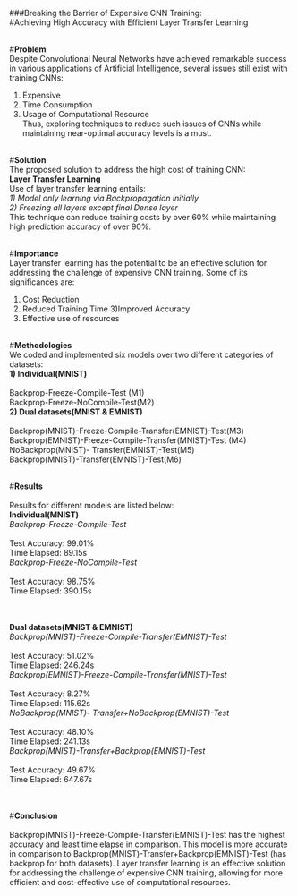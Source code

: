 ###Breaking the Barrier of Expensive CNN Training:<br>
#Achieving High Accuracy with Efficient Layer Transfer Learning <br><br>

#**Problem** <br>
Despite Convolutional Neural Networks have achieved remarkable success in various applications of Artificial Intelligence, several issues still exist with training CNNs: <br>
1) Expensive <br>
2) Time Consumption <br>
3) Usage of Computational Resource <br>
Thus, exploring techniques to reduce such issues of CNNs while maintaining near-optimal accuracy levels is a must. <br><br>

#**Solution** <br>
The proposed solution to address the high cost of training CNN: <br>
**Layer Transfer Learning** <br>
Use of layer transfer learning entails:<br>
*1) Model only learning via Backpropagation initially* <br>
*2) Freezing all layers except final Dense layer*<br>
This technique can reduce training costs by over 60% while maintaining high prediction accuracy of over 90%. <br><br>

#**Importance** <br>
Layer transfer learning has the potential to be an effective solution for addressing the challenge of expensive CNN training. Some of its significances are: <br>
1) Cost Reduction <br>
2) Reduced Training Time 3)Improved Accuracy <br>
4) Effective use of resources <br><br>

#**Methodologies** <br>
We coded and implemented six models over two different categories of datasets: <br>
**1) Individual(MNIST)** <br><br>
Backprop-Freeze-Compile-Test (M1)<br>
Backprop-Freeze-NoCompile-Test(M2)<br>
**2) Dual datasets(MNIST & EMNIST)**<br><br>
Backprop(MNIST)-Freeze-Compile-Transfer(EMNIST)-Test(M3)<br>
Backprop(EMNIST)-Freeze-Compile-Transfer(MNIST)-Test (M4)<br>
NoBackprop(MNIST)- Transfer(EMNIST)-Test(M5)<br>
Backprop(MNIST)-Transfer(EMNIST)-Test(M6)<br><br>

#**Results** <br><br>
Results for different models are listed below:<br>
**Individual(MNIST)** <br>
*Backprop-Freeze-Compile-Test* <br><br>
Test Accuracy: 99.01%<br>
Time Elapsed:   89.15s<br>
*Backprop-Freeze-NoCompile-Test*<br><br>
Test Accuracy: 98.75%<br>
Time Elapsed:   390.15s<br><br><br>

**Dual datasets(MNIST & EMNIST)** <br>
*Backprop(MNIST)-Freeze-Compile-Transfer(EMNIST)-Test*<br><br>
Test Accuracy: 51.02%<br>
Time Elapsed:   246.24s<br>
*Backprop(EMNIST)-Freeze-Compile-Transfer(MNIST)-Test*<br><br>
Test Accuracy: 8.27%<br>
Time Elapsed:   115.62s<br>
*NoBackprop(MNIST)- Transfer+NoBackprop(EMNIST)-Test*<br><br>
Test Accuracy: 48.10%<br>
Time Elapsed:  241.13s<br>
*Backprop(MNIST)-Transfer+Backprop(EMNIST)-Test*<br><br>
Test Accuracy: 49.67%<br>
Time Elapsed:  647.67s<br><br><br>

#**Conclusion** <br><br>
Backprop(MNIST)-Freeze-Compile-Transfer(EMNIST)-Test has the highest accuracy and least time elapse in comparison. This model is more accurate in comparison to Backprop(MNIST)-Transfer+Backprop(EMNIST)-Test (has backprop for both datasets).
Layer transfer learning is an effective solution for addressing the challenge of expensive CNN training, allowing for more efficient and cost-effective use of computational resources.




